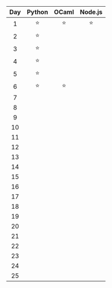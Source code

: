 | Day | Python | OCaml | Node.js |
| :-: | :----: | :---: | :-----: |
|  1 	|   ⭐️   |  ⭐️   |   ⭐️    |
|  2  |   ⭐️   |       |         |
|  3  |   ⭐️   |       |         |
|  4  |   ⭐️   |       |         |
|  5  |   ⭐️   |       |         |
|  6  |   ⭐️   |  ⭐️   |         |
|  7  |        |       |         |
|  8  |        |       |         |
|  9  |        |       |         |
| 10  |        |       |         |
| 11  |        |       |         |
| 12  |        |       |         |
| 13  |        |       |         |
| 14  |        |       |         |
| 15  |        |       |         |
| 16  |        |       |         |
| 17  |        |       |         |
| 18  |        |       |         |
| 19  |        |       |         |
| 20  |        |       |         |
| 21  |        |       |         |
| 22  |        |       |         |
| 23  |        |       |         |
| 24  |        |       |         |
| 25  |        |       |         |
